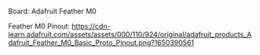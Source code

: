 Board: Adafruit Feather M0

Feather M0 Pinout:
https://cdn-learn.adafruit.com/assets/assets/000/110/924/original/adafruit_products_Adafruit_Feather_M0_Basic_Proto_Pinout.png?1650390561